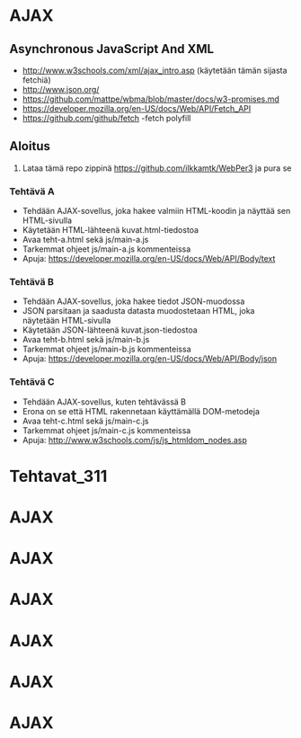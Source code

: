 # AJAX

## Asynchronous JavaScript And XML
  * http://www.w3schools.com/xml/ajax_intro.asp (käytetään tämän sijasta fetchiä)
  * http://www.json.org/
  * https://github.com/mattpe/wbma/blob/master/docs/w3-promises.md
  * https://developer.mozilla.org/en-US/docs/Web/API/Fetch_API
  * https://github.com/github/fetch  -fetch polyfill

## Aloitus
1. Lataa tämä repo zippinä https://github.com/ilkkamtk/WebPer3 ja pura se

### Tehtävä A
  * Tehdään AJAX-sovellus, joka hakee valmiin HTML-koodin ja näyttää sen HTML-sivulla
  * Käytetään HTML-lähteenä kuvat.html-tiedostoa
  * Avaa teht-a.html sekä js/main-a.js
  * Tarkemmat ohjeet js/main-a.js kommenteissa
  * Apuja: https://developer.mozilla.org/en-US/docs/Web/API/Body/text

### Tehtävä B 
  * Tehdään AJAX-sovellus, joka hakee tiedot JSON-muodossa
  * JSON parsitaan ja saadusta datasta muodostetaan HTML, joka näytetään HTML-sivulla
  * Käytetään JSON-lähteenä kuvat.json-tiedostoa
  * Avaa teht-b.html sekä js/main-b.js
  * Tarkemmat ohjeet js/main-b.js kommenteissa
  * Apuja: https://developer.mozilla.org/en-US/docs/Web/API/Body/json

### Tehtävä C 
  * Tehdään AJAX-sovellus, kuten tehtävässä B
  * Erona on se että HTML rakennetaan käyttämällä DOM-metodeja
  * Avaa teht-c.html sekä js/main-c.js
  * Tarkemmat ohjeet js/main-c.js kommenteissa
  * Apuja: http://www.w3schools.com/js/js_htmldom_nodes.asp
# Tehtavat_311
# AJAX
# AJAX
# AJAX
# AJAX
# AJAX
# AJAX
